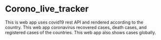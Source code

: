 # Corono_live_tracker

This is web app uses covid19 rest API and rendered according to the country. This web app coronavirus recovered cases, death cases, and registered cases of the countries. This web app also shows cases globally. 
